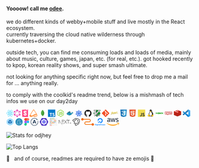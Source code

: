 #### Yoooow! call me [odee](https://odjhey.com).

we do different kinds of webby+mobile stuff and live mostly in the React ecosystem.  
currently traversing the cloud native wilderness through kubernetes+docker.

outside tech, you can find me consuming loads and loads of media, mainly about music, culture, games, japan, etc. (for real, etc.). got hooked recently to kpop, korean reality shows, and super smash ultimate.

not looking for anything specific right now, but feel free to drop me a mail for ... anything really.

to comply with the coolkid's readme trend, below is a mishmash of tech infos we use on our day2day 

<img src="https://raw.githubusercontent.com/odjhey/odjhey/master/icons/react-original.svg" height="20px"/><img src="https://raw.githubusercontent.com/odjhey/odjhey/master/icons/graphql.svg" height="20px"/> <img src="https://raw.githubusercontent.com/odjhey/odjhey/master/icons/storybook-icon.svg" height="20px"/> <img src="https://raw.githubusercontent.com/odjhey/odjhey/master/icons/mobx-state-tree-logo-gradient.png" height="20px"/> <img src="https://raw.githubusercontent.com/odjhey/odjhey/master/icons/mongodb-original.svg" height="20px"/> <img src="https://raw.githubusercontent.com/odjhey/odjhey/master/icons/typescript-original.svg" height="20px"/> <img src="https://raw.githubusercontent.com/odjhey/odjhey/master/icons/nodejs-original.svg" height="20px"/> <img src="https://raw.githubusercontent.com/odjhey/odjhey/master/icons/docker-original.svg" height="20px"/> <img src="https://raw.githubusercontent.com/odjhey/odjhey/master/icons/kubernetes.svg" height="20px"/> <img src="https://raw.githubusercontent.com/odjhey/odjhey/master/icons/github-original.svg" height="20px"/> <img src="https://raw.githubusercontent.com/odjhey/odjhey/master/icons/vim-original.svg" height="20px"/> <img src="https://raw.githubusercontent.com/odjhey/odjhey/master/icons/git-original.svg" height="20px"/> <img src="https://raw.githubusercontent.com/odjhey/odjhey/master/icons/babel-original.svg" height="20px"/> <img src="https://raw.githubusercontent.com/odjhey/odjhey/master/icons/css3-original.svg" height="20px"/> <img src="https://raw.githubusercontent.com/odjhey/odjhey/master/icons/html5-original.svg" height="20px"/> <img src="https://raw.githubusercontent.com/odjhey/odjhey/master/icons/javascript-original.svg" height="20px"/> <img src="https://raw.githubusercontent.com/odjhey/odjhey/master/icons/linux-original.svg" height="20px"/> <img src="https://raw.githubusercontent.com/odjhey/odjhey/master/icons/nginx-original.svg" height="20px"/> <img src="https://raw.githubusercontent.com/odjhey/odjhey/master/icons/npm-original-wordmark.svg" height="20px"/> <img src="https://raw.githubusercontent.com/odjhey/odjhey/master/icons/redis-original.svg" height="20px"/> <img src="https://raw.githubusercontent.com/odjhey/odjhey/master/icons/visual-studio-code.svg" height="20px"/> <img src="https://raw.githubusercontent.com/odjhey/odjhey/master/icons/webpack-original.svg" height="20px"/> <img src="https://raw.githubusercontent.com/odjhey/odjhey/master/icons/yarn-original.svg" height="20px"/> <img src="https://raw.githubusercontent.com/odjhey/odjhey/master/icons/figma.svg" height="20px"/>
<img src="https://raw.githubusercontent.com/odjhey/odjhey/master/icons/apollostack.svg" height="20px"/>
<img src="https://raw.githubusercontent.com/odjhey/odjhey/master/icons/eslint.svg" height="20px"/>
<img src="https://raw.githubusercontent.com/odjhey/odjhey/master/icons/prettier.svg" height="20px"/>
<img src="https://raw.githubusercontent.com/odjhey/odjhey/master/icons/nextjs.svg" height="20px"/>
<img src="https://raw.githubusercontent.com/odjhey/odjhey/master/icons/strapi.svg" height="20px"/>
<img src="https://raw.githubusercontent.com/odjhey/odjhey/master/icons/relay.svg" height="20px"/>
<img src="https://raw.githubusercontent.com/odjhey/odjhey/master/icons/digital-ocean.svg" height="20px"/>
<img src="https://raw.githubusercontent.com/odjhey/odjhey/master/icons/aws.svg" height="20px"/>

![Stats for odjhey](https://github-readme-stats.vercel.app/api?username=odjhey&show_icons=true&count_private=true)

![Top Langs](https://github-readme-stats.vercel.app/api/top-langs/?username=odjhey&layout=compact)

🚀 &nbsp; and of course, readmes are required to have ze emojis 🤘
